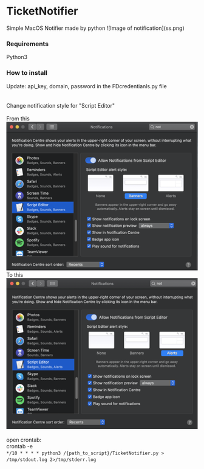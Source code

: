 <h1>TicketNotifier</h1>
Simple MacOS Notifier made by python
![Image of notification](ss.png)

<h3>Requirements</h3>
Python3

<h3>How to install</h3>
Update: api_key, domain, password in the FDcredentianls.py file
<br />
<br />
<br />Change notification style for "Script Editor"
<br />
<br />From this
<img src="Editor1.png")
<br />To this
<img src="Editor2.png")
<br />
<br />
<br />open crontab:
<br />crontab -e
<br /><code>*/10 * * * * python3 /{path_to_script}/TicketNotifier.py > /tmp/stdout.log 2>/tmp/stderr.log</code>
